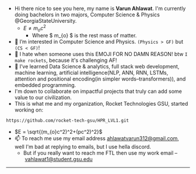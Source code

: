 - Hi there nice to see you here, my name is **Varun Ahlawat**. I'm currently doing bachelors in two majors, Computer Science & Physics @GeorgiaStateUniversity.
  - $E \neq m_{o}c^2$
    - Where $ m_{o} $ is the rest mass of matter.
- 👀 I’m interested in Computer Science and Physics. `(Physics > GF)` but `(CS < GF)`!
- 🚀 I hate when someone uses this EMOJI FOR NO DAMN REASON! btw `I make rockets`, because it's challenging AF!
- 🌱 I’ve learned Data Science & analytics, full stack web development, machine learning, artificial intelligence(NLP, ANN, RNN, LSTMs, attention and positional encoding(in simpler words–transformers)), and embedded programming.
- I'm down to collaborate on impactful projects that truly can add some value to our civilization.
- This is what me and my organization, Rocket Technologies GSU, started working on:
``` bash
https://github.com/rocket-tech-gsu/HPR_LVL1.git
```
- $E = \sqrt{(m_{o}c^2)^2+(pc^2)^2}$
- 📫 To reach me use my email address ahlawatvarun312@gmail.com, well I'm bad at replying to emails, but I use hella discord.
  - But if you really want to reach me FTL then use my work email – vahlawat1@student.gsu.edu
--------
<!---
 ### Let's study some physics now that you're on my profile! 
 -->
